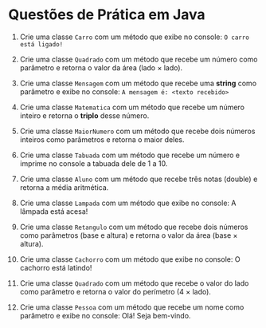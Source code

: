 # Questões de Prática em Java

1. Crie uma classe `Carro` com um método que exibe no console: `O carro está ligado!`

2. Crie uma classe `Quadrado` com um método que recebe um número como parâmetro e retorna o valor da área (lado × lado).

3. Crie uma classe `Mensagem` com um método que recebe uma **string** como parâmetro e exibe no console:  `A mensagem é: <texto recebido>`

4. Crie uma classe `Matematica` com um método que recebe um número inteiro e retorna o **triplo** desse número.

5. Crie uma classe `MaiorNumero` com um método que recebe dois números inteiros como parâmetros e retorna o maior deles.

6. Crie uma classe `Tabuada` com um método que recebe um número e imprime no console a tabuada dele de 1 a 10.

7. Crie uma classe `Aluno` com um método que recebe três notas (double) e retorna a média aritmética.

8. Crie uma classe `Lampada` com um método que exibe no console: A lâmpada está acesa!

9. Crie uma classe `Retangulo` com um método que recebe dois números como parâmetros (base e altura) e retorna o valor da área (base × altura).

10. Crie uma classe `Cachorro` com um método que exibe no console: O cachorro está latindo!

11. Crie uma classe `Quadrado` com um método que recebe o valor do lado como parâmetro e retorna o valor do perímetro (4 × lado).

12. Crie uma classe `Pessoa` com um método que recebe um nome como parâmetro e exibe no console: Olá! Seja bem-vindo.
